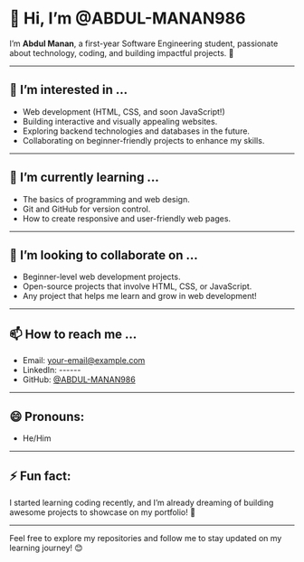 # 👋 Hi, I’m @ABDUL-MANAN986

I’m **Abdul Manan**, a first-year Software Engineering student, passionate about technology, coding, and building impactful projects. 🌟

---
 
## 👀 I’m interested in ...
- Web development (HTML, CSS, and soon JavaScript!)
- Building interactive and visually appealing websites.
- Exploring backend technologies and databases in the future.
- Collaborating on beginner-friendly projects to enhance my skills.

---

## 🌱 I’m currently learning ...
- The basics of programming and web design.
- Git and GitHub for version control.
- How to create responsive and user-friendly web pages.

---

## 💞️ I’m looking to collaborate on ...
- Beginner-level web development projects.
- Open-source projects that involve HTML, CSS, or JavaScript.
- Any project that helps me learn and grow in web development!

---

## 📫 How to reach me ...
- Email: your-email@example.com
- LinkedIn: ------
- GitHub: [@ABDUL-MANAN986](https://github.com/ABDUL-MANAN986)

---

## 😄 Pronouns:
- He/Him

---

## ⚡ Fun fact:
I started learning coding recently, and I’m already dreaming of building awesome projects to showcase on my portfolio! 🚀

---

Feel free to explore my repositories and follow me to stay updated on my learning journey! 😊

<!---
ABDUL-MANAN986/ABDUL-MANAN986 is a ✨ special ✨ repository because its `README.md` (this file) appears on your GitHub profile.
You can click the Preview link to take a look at your changes.
--->
